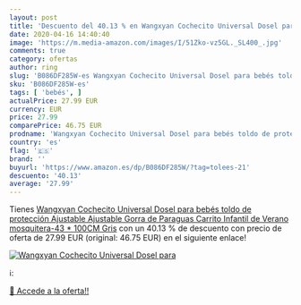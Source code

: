 ```yaml
---
layout: post
title: 'Descuento del 40.13 % en Wangxyan Cochecito Universal Dosel para '
date: 2020-04-16 14:40:40
image: 'https://m.media-amazon.com/images/I/51Zko-vz5GL._SL400_.jpg'
comments: true
category: ofertas
author: ring
slug: 'B086DF285W-es Wangxyan Cochecito Universal Dosel para bebés toldo de...'
sku: 'B086DF285W-es'
tags: [ 'bebés', ]
actualPrice: 27.99 EUR
currency: EUR
price: 27.99
comparePrice: 46.75 EUR
prodname: 'Wangxyan Cochecito Universal Dosel para bebés toldo de protección Ajustable Ajustable Gorra de Paraguas Carrito Infantil de Verano mosquitera-43 * 100CM Gris'
country: 'es'
flag: '🇪🇸'
brand: ''
buyurl: 'https://www.amazon.es/dp/B086DF285W/?tag=tolees-21'
descuento: '40.13'
average: '27.99'
---
```


Tienes [Wangxyan Cochecito Universal Dosel para bebés toldo de protección Ajustable Ajustable Gorra de Paraguas Carrito Infantil de Verano mosquitera-43 * 100CM Gris](https://www.amazon.es/dp/B086DF285W/?tag=tolees-21) con un 40.13 % de descuento con precio de oferta de 27.99 EUR (original: 46.75 EUR) en el siguiente enlace!

[![Wangxyan Cochecito Universal Dosel para ](https://m.media-amazon.com/images/I/51Zko-vz5GL._SL400_.jpg)](https://www.amazon.es/dp/B086DF285W/?tag=tolees-21)

ℹ️:


[🛒 Accede a la oferta!!](https://www.amazon.es/dp/B086DF285W/?tag=tolees-21)
